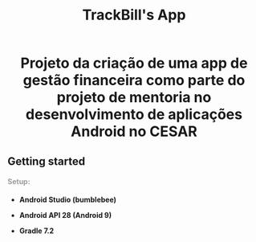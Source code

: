 <h1 align="center">
<br>
TrackBill's App 
<br>
<br>

<p align="center">Projeto da criação de uma app de gestão financeira como parte do projeto de mentoria no desenvolvimento de aplicações Android no CESAR</p>


##   
####  


## Getting started

#### <font color=#9C9C9A> Setup:</font>  

* **Android Studio (bumblebee)**

* **Android API 28 (Android 9)**

* **Gradle 7.2**

